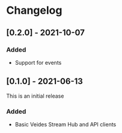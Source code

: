 # Changelog

## [0.2.0] - 2021-10-07

### Added

* Support for events

## [0.1.0] - 2021-06-13

This is an initial release

### Added

* Basic Veides Stream Hub and API clients
